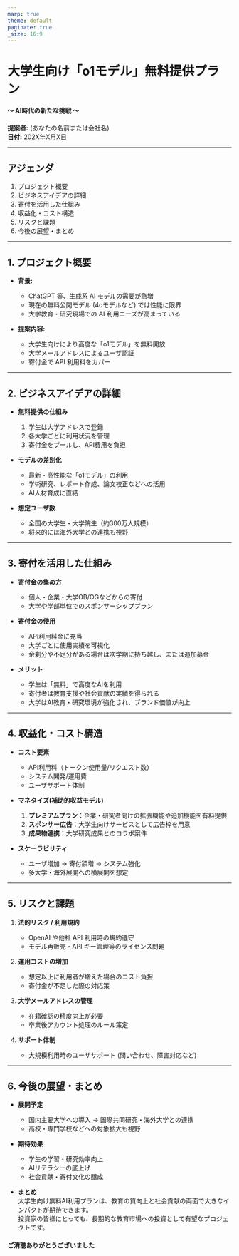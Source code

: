 ```yaml
---
marp: true
theme: default
paginate: true
_size: 16:9
---
```


<!-- ページ1：タイトルスライド -->

# 大学生向け「o1モデル」無料提供プラン  
#### ～ AI時代の新たな挑戦 ～

**提案者:** (あなたの名前または会社名)  
**日付:** 202X年X月X日

---

<!-- ページ2：アジェンダ -->

## アジェンダ

1. プロジェクト概要  
2. ビジネスアイデアの詳細  
3. 寄付を活用した仕組み  
4. 収益化・コスト構造  
5. リスクと課題  
6. 今後の展望・まとめ

---

<!-- ページ3：プロジェクト概要 -->

## 1. プロジェクト概要

- **背景:**  
  - ChatGPT 等、生成系 AI モデルの需要が急増  
  - 現在の無料公開モデル (4oモデルなど) では性能に限界  
  - 大学教育・研究現場での AI 利用ニーズが高まっている

- **提案内容:**  
  - 大学生向けにより高度な「o1モデル」を無料開放  
  - 大学メールアドレスによるユーザ認証  
  - 寄付金で API 利用料をカバー

---

<!-- ページ4：ビジネスアイデアの詳細 -->

## 2. ビジネスアイデアの詳細

- **無料提供の仕組み**  
  1. 学生は大学アドレスで登録  
  2. 各大学ごとに利用状況を管理  
  3. 寄付金をプールし、API費用を負担

- **モデルの差別化**  
  - 最新・高性能な「o1モデル」の利用  
  - 学術研究、レポート作成、論文校正などへの活用  
  - AI人材育成に直結

- **想定ユーザ数**  
  - 全国の大学生・大学院生（約300万人規模）  
  - 将来的には海外大学との連携も視野

---

<!-- ページ5：寄付を活用した仕組み -->

## 3. 寄付を活用した仕組み

- **寄付金の集め方**  
  - 個人・企業・大学OB/OGなどからの寄付  
  - 大学や学部単位でのスポンサーシッププラン

- **寄付金の使用**  
  - API利用料金に充当  
  - 大学ごとに使用実績を可視化  
  - 余剰分や不足分がある場合は次学期に持ち越し、または追加募金

- **メリット**  
  - 学生は「無料」で高度なAIを利用  
  - 寄付者は教育支援や社会貢献の実績を得られる  
  - 大学はAI教育・研究環境が強化され、ブランド価値が向上

---

<!-- ページ6：収益化・コスト構造 -->

## 4. 収益化・コスト構造

- **コスト要素**  
  - API利用料（トークン使用量/リクエスト数）  
  - システム開発/運用費  
  - ユーザサポート体制

- **マネタイズ(補助的収益モデル)**  
  1. **プレミアムプラン**：企業・研究者向けの拡張機能や追加機能を有料提供  
  2. **スポンサー広告**：大学生向けサービスとして広告枠を用意  
  3. **成果物連携**：大学研究成果とのコラボ案件

- **スケーラビリティ**  
  - ユーザ増加 → 寄付額増 → システム強化  
  - 多大学・海外展開への横展開を想定

---

<!-- ページ7：リスクと課題 -->

## 5. リスクと課題

1. **法的リスク / 利用規約**  
   - OpenAI や他社 API 利用時の規約遵守  
   - モデル再販売・API キー管理等のライセンス問題

2. **運用コストの増加**  
   - 想定以上に利用者が増えた場合のコスト負担  
   - 寄付金が不足した際の対応策

3. **大学メールアドレスの管理**  
   - 在籍確認の精度向上が必要  
   - 卒業後アカウント処理のルール策定

4. **サポート体制**  
   - 大規模利用時のユーザサポート (問い合わせ、障害対応など)

---

<!-- ページ8：今後の展望・まとめ -->

## 6. 今後の展望・まとめ

- **展開予定**  
  - 国内主要大学への導入 → 国際共同研究・海外大学との連携  
  - 高校・専門学校などへの対象拡大も視野

- **期待効果**  
  - 学生の学習・研究効率向上  
  - AIリテラシーの底上げ  
  - 社会貢献・寄付文化の醸成

- **まとめ**  
  大学生向け無料AI利用プランは、教育の質向上と社会貢献の両面で大きなインパクトが期待できます。  
  投資家の皆様にとっても、長期的な教育市場への投資として有望なプロジェクトです。

#### ご清聴ありがとうございました
